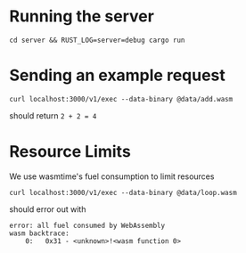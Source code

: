 # Running the server
```
cd server && RUST_LOG=server=debug cargo run
```

# Sending an example request
```
curl localhost:3000/v1/exec --data-binary @data/add.wasm
```
should return `2 + 2 = 4`


# Resource Limits
We use wasmtime's fuel consumption to limit resources

```
curl localhost:3000/v1/exec --data-binary @data/loop.wasm
```
should error out with
```
error: all fuel consumed by WebAssembly
wasm backtrace:
    0:   0x31 - <unknown>!<wasm function 0>
```
